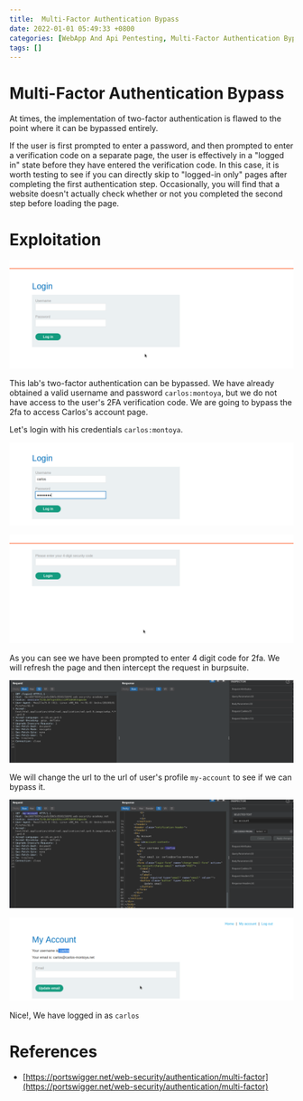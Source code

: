 ```yaml
---
title:  Multi-Factor Authentication Bypass
date: 2022-01-01 05:49:33 +0800
categories: [WebApp And Api Pentesting, Multi-Factor Authentication Bypass]
tags: []  
---
```


# Multi-Factor Authentication Bypass

At times, the implementation of two-factor authentication is flawed to the point where it can be bypassed entirely.

If the user is first prompted to enter a password, and then prompted to enter a verification code on a separate page, the user is effectively in a "logged in" state before they have entered the verification code. In this case, it is worth testing to see if you can directly skip to "logged-in only" pages after completing the first authentication step. Occasionally, you will find that a website doesn't actually check whether or not you completed the second step before loading the page. 

# Exploitation

![hheada](https://raw.githubusercontent.com/cyberkhalid/cyberkhalid.github.io/main/assets/img/ipentest/mfa1.png)

 This lab's two-factor authentication can be bypassed. We have already obtained a valid username and password `carlos:montoya`, but we do not have access to the user's 2FA verification code. We are going to bypass the 2fa to access Carlos's account page.

Let's login with his credentials `carlos:montoya`.

![hheada](https://raw.githubusercontent.com/cyberkhalid/cyberkhalid.github.io/main/assets/img/ipentest/mfa6.png)

![hheada](https://raw.githubusercontent.com/cyberkhalid/cyberkhalid.github.io/main/assets/img/ipentest/mfa2.png)

As you can see we have been prompted to enter 4 digit code for 2fa. We will refresh the page and then intercept the request in burpsuite.

![hheada](https://raw.githubusercontent.com/cyberkhalid/cyberkhalid.github.io/main/assets/img/ipentest/mfa7.png)

We will change the url to the url of user's profile `my-account` to see if we can bypass it.

![hheada](https://raw.githubusercontent.com/cyberkhalid/cyberkhalid.github.io/main/assets/img/ipentest/mfa8.png)

![hheada](https://raw.githubusercontent.com/cyberkhalid/cyberkhalid.github.io/main/assets/img/ipentest/mfa9.png)

Nice!, We have logged in as `carlos`

# References

- [https://portswigger.net/web-security/authentication/multi-factor](https://portswigger.net/web-security/authentication/multi-factor)
